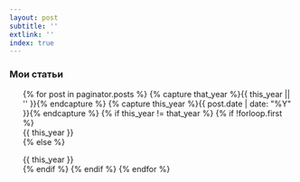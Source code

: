 ```yaml
---
layout: post
subtitle: ''
extlink: ''
index: true 
---
```

<h3 class="title" >Мои статьи</h3>

<ul class="articles-list">
  {% for post in paginator.posts %}
    {% capture that_year %}{{ this_year || '' }}{% endcapture %}
    {% capture this_year %}{{ post.date | date: "%Y" }}{% endcapture %}
    {% if this_year != that_year %}
      {% if !forloop.first %}
        <div class="articles-list__title" data-scroll-reveal="enter ease 0">{{ this_year }}</div>
      {% else %}
        </ul><ul class="articles-list__list">
          <div class="articles-list__title" data-scroll-reveal="enter ease 0">{{ this_year }}</div>
      {% endif %}
    {% endif %}
  {% endfor %}
</ul>
